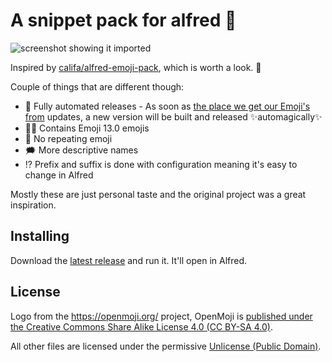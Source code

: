 # A snippet pack for alfred 🎩

![screenshot showing it imported](screenshot.png)

Inspired by
[califa/alfred-emoji-pack](https://github.com/califa/alfred-emoji-pack),
which is worth a look. 👀

Couple of things that are different though:

  - 🚀 Fully automated releases - As soon as [the place we get our Emoji's
    from](https://github.com/github/gemoji) updates, a new version will
    be built and released ✨automagically✨ 
  - 🏳️‍⚧️ Contains Emoji 13.0 emojis
  - 🔁 No repeating emoji
  - 🗯️ More descriptive names
  - ⁉️ Prefix and suffix is done with configuration meaning it's easy to
    change in Alfred

Mostly these are just personal taste and the original project was a
great inspiration.

## Installing

Download the [latest
release](https://github.com/PurpleBooth/alfred-emoji-snippet-pack/releases/latest)
and run it. It'll open in Alfred.

## License

Logo from the <https://openmoji.org/> project, OpenMoji is [published
under the Creative Commons Share Alike License 4.0 (CC BY-SA
4.0)](https://github.com/hfg-gmuend/openmoji/blob/master/FAQ.md).

All other files are licensed under the permissive [Unlicense (Public
Domain)](LICENSE.md).
